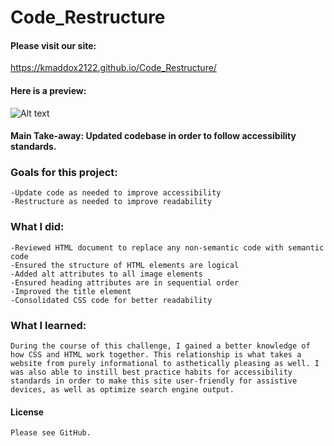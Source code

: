 # Code_Restructure

#### Please visit our site:

https://kmaddox2122.github.io/Code_Restructure/

#### Here is a preview:

![Alt text](assets/images/Horiseon.png?raw=true "Screenshot")

#### Main Take-away: Updated codebase in order to follow accessibility standards.

### Goals for this project:
    -Update code as needed to improve accessibility
    -Restructure as needed to improve readability

### What I did:
    -Reviewed HTML document to replace any non-semantic code with semantic code
    -Ensured the structure of HTML elements are logical
    -Added alt attributes to all image elements
    -Ensured heading attributes are in sequential order
    -Improved the title element
    -Consolidated CSS code for better readability

### What I learned:
    During the course of this challenge, I gained a better knowledge of how CSS and HTML work together. This relationship is what takes a website from purely informational to asthetically pleasing as well. I was also able to instill best practice habits for accessibility standards in order to make this site user-friendly for assistive devices, as well as optimize search engine output.

#### License
    Please see GitHub.